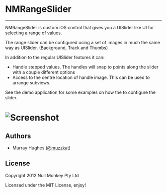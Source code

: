 
# NMRangeSlider

* * * * * * * * * * *

NMRangeSlider is custom iOS control that gives you a UISlider like UI for selecting a range of values.

The range slider can be configured using a set of images in much the same way as UISlider. (Background, Track and Thumbs)

In addition to the regular UISlider features it can:

* Handle stepped values. The handles will snap to points along the slider with a couple different options
* Access to the centre location of handle image. This can be used to arrange subviews.

See the demo application for some examples on how the to configure the slider.

# ![Screenshot](https://raw.github.com/wiki/muZZkat/NMRangeSlider/NMRangeSlider-Screenshot.png)

## Authors

* Murray Hughes ([@muzzkat](https://twitter.com/muzzkat))

## License

Copyright 2012 Null Monkey Pty Ltd

Licensed under the MIT License, enjoy!

